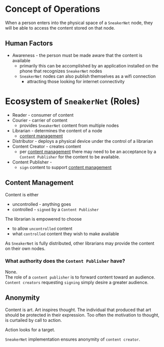 Concept of Operations
================================================================================
<!-- main scenario -->
When a person enters into the physical space of a `SneakerNet` node, they will
be able to access the content stored on that node.


Human Factors
--------------------------------------------------------------------------------
* Awareness - the person must be made aware that the content is available
    * primarily this can be accomplished by an application installed on the
        phone that recognizes `SneakerNet` nodes
    * `SneakerNet` nodes can also publish themselves as a wifi connection
        - attracting those looking for internet connectivity

Ecosystem of `SneakerNet` (Roles)
================================================================================
* Reader - consumer of content
* Courier - carrier of content
    - provides `SneakerNet` content from multiple nodes
* Librarian - determines the content of a node
    - [content management](content_management)
* Distributor - deploys a physical device under the control of a librarian
* Content Creator - creates content
    - per [content management](content_management) there may need to be an
        acceptance by a `Content Publisher` for the content to be available.
* Content Publisher - 
    - `sign` content to support [content management](content_management)


Content Management<a id="content_management"></a>
--------------------------------------------------------------------------------
Content is either
* uncontrolled - anything goes
* controlled - `signed` by a `Content Publisher`

The librarian is empowered to choose
* to allow `uncontrolled` content
* what `controlled` content they wish to make available

As `SneakerNet` is fully distributed, other librarians may provide the content
on their own nodes.

### What authority does the `Content Publisher` have?
None.  
The role of a `content publisher` is to forward content toward an audience.
`Content creators` requesting `signing` simply desire a greater audience.

Anonymity
--------------------------------------------------------------------------------
Content is art. Art inspires thought. The individual that produced that art
should be protected in their expression. Too often the motivation to thought, is
curtailed by call to action.

Action looks for a target.

`SneakerNet` implementation ensures anonymity of `content creator`.

